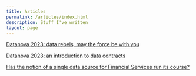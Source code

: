 ```yaml
---
title: Articles
permalink: /articles/index.html
description: Stuff I've written
layout: page
---
```


[Datanova 2023: data rebels, may the force be with you](https://www.starburst.io/blog/datanova-2023-data-rebels-may-the-force-be-with-you/)

[Datanova 2023: an introduction to data contracts](https://www.starburst.io/blog/datanova-2023-an-introduction-to-data-contracts/)

[Has the notion of a single data source for Financial Services run its course?](https://www.starburst.io/blog/has-the-notion-of-a-single-data-source-for-financial-services-run-its-course/)

<!-- TODO Add everything from https://www.starburst.io/blog/author/monica-miller-->
